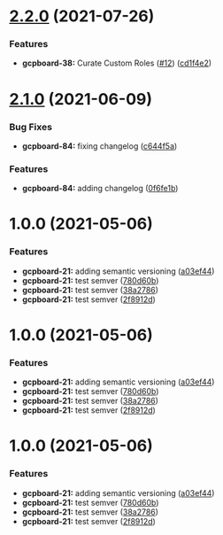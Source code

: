 # [2.2.0](https://github.com/GovAlta/terraform-gcp-org-custom-roles/compare/2.1.0...2.2.0) (2021-07-26)


### Features

* **gcpboard-38:** Curate Custom Roles ([#12](https://github.com/GovAlta/terraform-gcp-org-custom-roles/issues/12)) ([cd1f4e2](https://github.com/GovAlta/terraform-gcp-org-custom-roles/commit/cd1f4e28b87cbccc3103d0e12183d7e2d2a4568a))

# [2.1.0](https://github.com/GovAlta/terraform-gcp-org-custom-roles/compare/2.0.0...2.1.0) (2021-06-09)


### Bug Fixes

* **gcpboard-84:** fixing changelog ([c644f5a](https://github.com/GovAlta/terraform-gcp-org-custom-roles/commit/c644f5a00e24d6145af4b85a9e456ad5811bd101))


### Features

* **gcpboard-84:** adding changelog ([0f6fe1b](https://github.com/GovAlta/terraform-gcp-org-custom-roles/commit/0f6fe1b717edadd46b6b84f7dcff6355f65793b8))

# 1.0.0 (2021-05-06)


### Features

* **gcpboard-21:** adding semantic versioning ([a03ef44](https://github.com/GovAlta/terraform-gcp-org-custom-roles/commit/a03ef4400b030f247ed2add13854e783444024be))
* **gcpboard-21:** test semver ([780d60b](https://github.com/GovAlta/terraform-gcp-org-custom-roles/commit/780d60b9b59ff9e73f23ca8bed4a0d3bceca5abe))
* **gcpboard-21:** test semver ([38a2786](https://github.com/GovAlta/terraform-gcp-org-custom-roles/commit/38a2786dad2dd1f5a2ae959d6d8b5ab5ebf5e8e7))
* **gcpboard-21:** test semver ([2f8912d](https://github.com/GovAlta/terraform-gcp-org-custom-roles/commit/2f8912d36a589f56247faa2a10c2e1ebbaf107e0))

# 1.0.0 (2021-05-06)


### Features

* **gcpboard-21:** adding semantic versioning ([a03ef44](https://github.com/GovAlta/terraform-gcp-org-custom-roles/commit/a03ef4400b030f247ed2add13854e783444024be))
* **gcpboard-21:** test semver ([780d60b](https://github.com/GovAlta/terraform-gcp-org-custom-roles/commit/780d60b9b59ff9e73f23ca8bed4a0d3bceca5abe))
* **gcpboard-21:** test semver ([38a2786](https://github.com/GovAlta/terraform-gcp-org-custom-roles/commit/38a2786dad2dd1f5a2ae959d6d8b5ab5ebf5e8e7))
* **gcpboard-21:** test semver ([2f8912d](https://github.com/GovAlta/terraform-gcp-org-custom-roles/commit/2f8912d36a589f56247faa2a10c2e1ebbaf107e0))

# 1.0.0 (2021-05-06)


### Features

* **gcpboard-21:** adding semantic versioning ([a03ef44](https://github.com/GovAlta/terraform-gcp-org-custom-roles/commit/a03ef4400b030f247ed2add13854e783444024be))
* **gcpboard-21:** test semver ([780d60b](https://github.com/GovAlta/terraform-gcp-org-custom-roles/commit/780d60b9b59ff9e73f23ca8bed4a0d3bceca5abe))
* **gcpboard-21:** test semver ([38a2786](https://github.com/GovAlta/terraform-gcp-org-custom-roles/commit/38a2786dad2dd1f5a2ae959d6d8b5ab5ebf5e8e7))
* **gcpboard-21:** test semver ([2f8912d](https://github.com/GovAlta/terraform-gcp-org-custom-roles/commit/2f8912d36a589f56247faa2a10c2e1ebbaf107e0))
